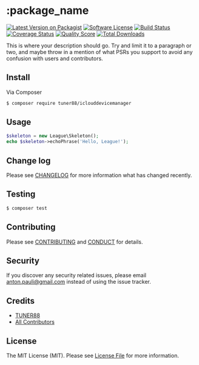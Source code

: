 # :package_name

[![Latest Version on Packagist][ico-version]][link-packagist]
[![Software License][ico-license]](LICENSE.md)
[![Build Status][ico-travis]][link-travis]
[![Coverage Status][ico-scrutinizer]][link-scrutinizer]
[![Quality Score][ico-code-quality]][link-code-quality]
[![Total Downloads][ico-downloads]][link-downloads]

This is where your description should go. Try and limit it to a paragraph or two, and maybe throw in a mention of what
PSRs you support to avoid any confusion with users and contributors.

## Install

Via Composer

``` bash
$ composer require tuner88/iclouddevicemanager
```

## Usage

``` php
$skeleton = new League\Skeleton();
echo $skeleton->echoPhrase('Hello, League!');
```

## Change log

Please see [CHANGELOG](CHANGELOG.md) for more information what has changed recently.

## Testing

``` bash
$ composer test
```

## Contributing

Please see [CONTRIBUTING](CONTRIBUTING.md) and [CONDUCT](CONDUCT.md) for details.

## Security

If you discover any security related issues, please email anton.pauli@gmail.com instead of using the issue tracker.

## Credits

- [TUNER88][link-author]
- [All Contributors][link-contributors]

## License

The MIT License (MIT). Please see [License File](LICENSE.md) for more information.

[ico-version]: https://img.shields.io/packagist/v/tuner88/iclouddevicemanager.svg?style=flat-square
[ico-license]: https://img.shields.io/badge/license-MIT-brightgreen.svg?style=flat-square
[ico-travis]: https://img.shields.io/travis/tuner88/iclouddevicemanager/master.svg?style=flat-square
[ico-scrutinizer]: https://img.shields.io/scrutinizer/coverage/g/tuner88/iclouddevicemanager.svg?style=flat-square
[ico-code-quality]: https://img.shields.io/scrutinizer/g/tuner88/iclouddevicemanager.svg?style=flat-square
[ico-downloads]: https://img.shields.io/packagist/dt/tuner88/iclouddevicemanager.svg?style=flat-square

[link-packagist]: https://packagist.org/packages/tuner88/iclouddevicemanager
[link-travis]: https://travis-ci.org/tuner88/iclouddevicemanager
[link-scrutinizer]: https://scrutinizer-ci.com/g/tuner88/iclouddevicemanager/code-structure
[link-code-quality]: https://scrutinizer-ci.com/g/tuner88/iclouddevicemanager
[link-downloads]: https://packagist.org/packages/tuner88/iclouddevicemanager
[link-author]: https://github.com/TUNER88
[link-contributors]: ../../contributors
